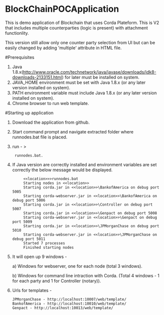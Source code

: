 # BlockChainPOCApplication
This is demo application of Blockchain that uses Corda Plateform. This is V2 that includes multiple counterparties (logic is present) with attachment functionlity. 

This version still allow only one counter party selection from UI but can be easily changed by adding 'multiple' attribute in HTML file.

#Prerequisites
1. Java 1.8.x(http://www.oracle.com/technetwork/java/javase/downloads/jdk8-downloads-2133151.html) for later must be installed on system.
2. JAVA_HOME environment must be set with Java 1.8.x (or any later version installed on system).
3. PATH environment variable must include Java 1.8.x (or any later version installed on system).
4. Chrome browser to run web template.

#Starting up application
1. Download the application from github.
2. Start command prompt and navigate extracted folder where runnodes.bat file is placed.
3. run - > 

		runnodes.bat.
			
4. If Java version are correctly installed and environment variables are set correctly the below message would be displayed.
			
			<<location>>>runnodes.bat
			Starting nodes in <<location>>
			Starting corda.jar in <<location>>\BankofAmerica on debug port 5005
			Starting corda-webserver.jar in <<location>>\BankofAmerica on debug port 5006
			Starting corda.jar in <<location>>\Controller on debug port 5007
			Starting corda.jar in <<location>>\Genpact on debug port 5008
			Starting corda-webserver.jar in <<location>>\Genpact on debug port 5009
			Starting corda.jar in <<location>>\JPMorganChase on debug port 5010
			Starting corda-webserver.jar in <<location>>\JPMorganChase on debug port 5011			
			Started 7 processes
			Finished starting nodes	

5.  It will open up 9 windows -

	a) Windows for webserver, one for each node (total 3 windows).
		
	b) Windows for command line intraction with Corda. (Total 4 windows - 1 for each party and 1 for Controller (notary)).
		
6.  Urls for templates -

		JPMorganChase - http://localhost:10007/web/template/		
		BankofAmerica - http://localhost:10010/web/template/
		Genpact - http://localhost:10013/web/template/		

